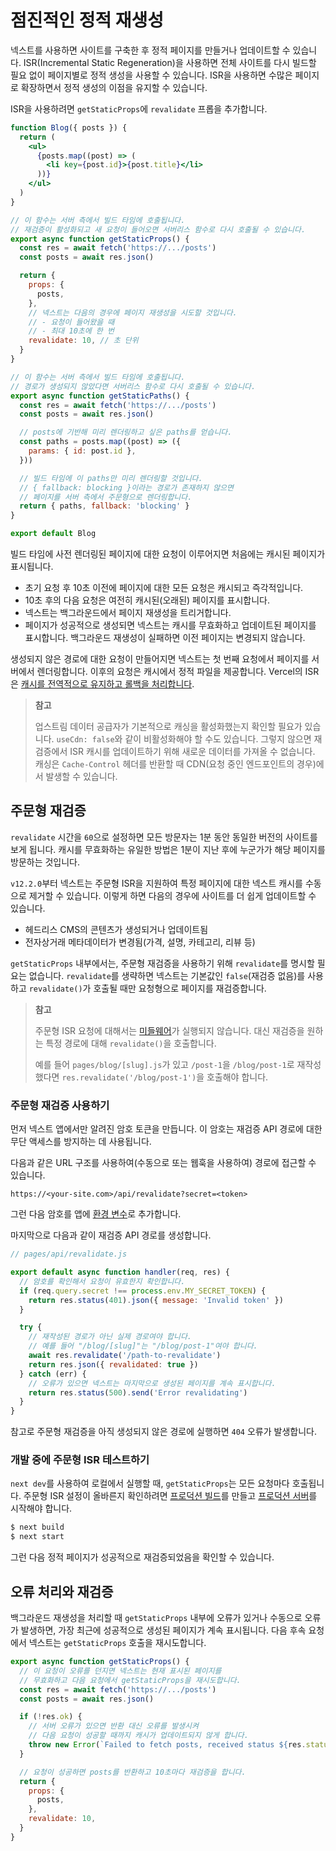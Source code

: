 # 점진적인 정적 재생성

넥스트를 사용하면 사이트를 구축한 후 정적 페이지를 만들거나 업데이트할 수 있습니다. ISR(Incremental Static Regeneration)을 사용하면 전체 사이트를 다시 빌드할 필요 없이 페이지별로 정적 생성을 사용할 수 있습니다. ISR을 사용하면 수많은 페이지로 확장하면서 정적 생성의 이점을 유지할 수 있습니다.

ISR을 사용하려면 `getStaticProps`에 `revalidate` 프롭을 추가합니다.

```jsx
function Blog({ posts }) {
  return (
    <ul>
      {posts.map((post) => (
        <li key={post.id}>{post.title}</li>
      ))}
    </ul>
  )
}

// 이 함수는 서버 측에서 빌드 타임에 호출됩니다.
// 재검증이 활성화되고 새 요청이 들어오면 서버리스 함수로 다시 호출될 수 있습니다.
export async function getStaticProps() {
  const res = await fetch('https://.../posts')
  const posts = await res.json()

  return {
    props: {
      posts,
    },
    // 넥스트는 다음의 경우에 페이지 재생성을 시도할 것입니다.
    // - 요청이 들어왔을 때
    // - 최대 10초에 한 번
    revalidate: 10, // 초 단위
  }
}

// 이 함수는 서버 측에서 빌드 타임에 호출됩니다.
// 경로가 생성되지 않았다면 서버리스 함수로 다시 호출될 수 있습니다.
export async function getStaticPaths() {
  const res = await fetch('https://.../posts')
  const posts = await res.json()

  // posts에 기반해 미리 렌더링하고 싶은 paths를 얻습니다.
  const paths = posts.map((post) => ({
    params: { id: post.id },
  }))

  // 빌드 타임에 이 paths만 미리 렌더링할 것입니다.
  // { fallback: blocking }이라는 경로가 존재하지 않으면
  // 페이지를 서버 측에서 주문형으로 렌더링합니다.
  return { paths, fallback: 'blocking' }
}

export default Blog
```

빌드 타임에 사전 렌더링된 페이지에 대한 요청이 이루어지면 처음에는 캐시된 페이지가 표시됩니다.

- 초기 요청 후 10초 이전에 페이지에 대한 모든 요청은 캐시되고 즉각적입니다.
- 10초 후의 다음 요청은 여전히 캐시된(오래된) 페이지를 표시합니다.
- 넥스트는 백그라운드에서 페이지 재생성을 트리거합니다.
- 페이지가 성공적으로 생성되면 넥스트는 캐시를 무효화하고 업데이트된 페이지를 표시합니다. 백그라운드 재생성이 실패하면 이전 페이지는 변경되지 않습니다.

생성되지 않은 경로에 대한 요청이 만들어지면 넥스트는 첫 번째 요청에서 페이지를 서버에서 렌더링합니다. 이후의 요청은 캐시에서 정적 파일을 제공합니다. Vercel의 ISR은 [캐시를 전역적으로 유지하고 롤백을 처리합니다](https://vercel.com/docs/concepts/next.js/incremental-static-regeneration).

> **참고**
>
> 업스트림 데이터 공급자가 기본적으로 캐싱을 활성화했는지 확인할 필요가 있습니다. `useCdn: false`와 같이 비활성화해야 할 수도 있습니다. 그렇지 않으면 재검증에서 ISR 캐시를 업데이트하기 위해 새로운 데이터를 가져올 수 없습니다. 캐싱은 `Cache-Control` 헤더를 반환할 때 CDN(요청 중인 엔드포인트의 경우)에서 발생할 수 있습니다.

## 주문형 재검증

`revalidate` 시간을 `60`으로 설정하면 모든 방문자는 1분 동안 동일한 버전의 사이트를 보게 됩니다. 캐시를 무효화하는 유일한 방법은 1분이 지난 후에 누군가가 해당 페이지를 방문하는 것입니다.

`v12.2.0`부터 넥스트는 주문형 ISR을 지원하여 특정 페이지에 대한 넥스트 캐시를 수동으로 제거할 수 있습니다. 이렇게 하면 다음의 경우에 사이트를 더 쉽게 업데이트할 수 있습니다.

- 헤드리스 CMS의 콘텐츠가 생성되거나 업데이트됨
- 전자상거래 메타데이터가 변경됨(가격, 설명, 카테고리, 리뷰 등)

`getStaticProps` 내부에서는, 주문형 재검증을 사용하기 위해 `revalidate`를 명시할 필요는 없습니다. `revalidate`를 생략하면 넥스트는 기본값인 `false`(재검증 없음)를 사용하고 `revalidate()`가 호출될 때만 요청형으로 페이지를 재검증합니다.

> **참고**
>
> 주문형 ISR 요청에 대해서는 [미들웨어](https://nextjs.org/docs/advanced-features/middleware)가 실행되지 않습니다. 대신 재검증을 원하는 특정 경로에 대해 `revalidate()`을 호출합니다.
>
> 예를 들어 `pages/blog/[slug].js`가 있고 `/post-1`을 `/blog/post-1`로 재작성했다면 `res.revalidate('/blog/post-1')`을 호출해야 합니다.

### 주문형 재검증 사용하기

먼저 넥스트 앱에서만 알려진 암호 토큰을 만듭니다. 이 암호는 재검증 API 경로에 대한 무단 액세스를 방지하는 데 사용됩니다. 

다음과 같은 URL 구조를 사용하여(수동으로 또는 웹훅을 사용하여) 경로에 접근할 수 있습니다.

```
https://<your-site.com>/api/revalidate?secret=<token>
```

그런 다음 암호를 앱에 [환경 변수](../환경-변수.md)로 추가합니다.

마지막으로 다음과 같이 재검증 API 경로를 생성합니다.

```jsx
// pages/api/revalidate.js

export default async function handler(req, res) {
  // 암호를 확인해서 요청이 유효한지 확인합니다.
  if (req.query.secret !== process.env.MY_SECRET_TOKEN) {
    return res.status(401).json({ message: 'Invalid token' })
  }

  try {
    // 재작성된 경로가 아닌 실제 경로여야 합니다.
    // 예를 들어 "/blog/[slug]"는 "/blog/post-1"여야 합니다.
    await res.revalidate('/path-to-revalidate')
    return res.json({ revalidated: true })
  } catch (err) {
    // 오류가 있으면 넥스트는 마지막으로 생성된 페이지를 계속 표시합니다.
    return res.status(500).send('Error revalidating')
  }
}
```

참고로 주문형 재검증을 아직 생성되지 않은 경로에 실행하면 `404` 오류가 발생합니다.

### 개발 중에 주문형 ISR 테스트하기

`next dev`를 사용하여 로컬에서 실행할 때, `getStaticProps`는 모든 요청마다 호출됩니다. 주문형 ISR 설정이 올바른지 확인하려면 [프로덕션 빌드](https://nextjs.org/docs/api-reference/cli#build)를 만들고 [프로덕션 서버](https://nextjs.org/docs/api-reference/cli#production)를 시작해야 합니다.

```bash
$ next build
$ next start
```

그런 다음 정적 페이지가 성공적으로 재검증되었음을 확인할 수 있습니다.

## 오류 처리와 재검증

백그라운드 재생성을 처리할 때 `getStaticProps` 내부에 오류가 있거나 수동으로 오류가 발생하면, 가장 최근에 성공적으로 생성된 페이지가 계속 표시됩니다. 다음 후속 요청에서 넥스트는 `getStaticProps` 호출을 재시도합니다.

```jsx
export async function getStaticProps() {
  // 이 요청이 오류를 던지면 넥스트는 현재 표시된 페이지를
  // 무효화하고 다음 요청에서 getStaticProps을 재시도합니다.
  const res = await fetch('https://.../posts')
  const posts = await res.json()

  if (!res.ok) {
    // 서버 오류가 있으면 반환 대신 오류를 발생시켜
    // 다음 요청이 성공할 때까지 캐시가 업데이트되지 않게 합니다.
    throw new Error(`Failed to fetch posts, received status ${res.status}`)
  }

  // 요청이 성공하면 posts를 반환하고 10초마다 재검증을 합니다.
  return {
    props: {
      posts,
    },
    revalidate: 10,
  }
}
```